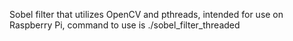 Sobel filter that utilizes OpenCV and pthreads, intended for use on Raspberry Pi, command to use is ./sobel_filter_threaded <name of video file.mov>
